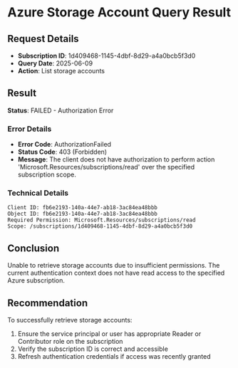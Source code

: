 # Azure Storage Account Query Result

## Request Details
- **Subscription ID**: 1d409468-1145-4dbf-8d29-a4a0bcb5f3d0
- **Query Date**: 2025-06-09
- **Action**: List storage accounts

## Result
**Status**: FAILED - Authorization Error

### Error Details
- **Error Code**: AuthorizationFailed
- **Status Code**: 403 (Forbidden)
- **Message**: The client does not have authorization to perform action 'Microsoft.Resources/subscriptions/read' over the specified subscription scope.

### Technical Details
```
Client ID: fb6e2193-140a-44e7-ab18-3ac84ea48bbb
Object ID: fb6e2193-140a-44e7-ab18-3ac84ea48bbb
Required Permission: Microsoft.Resources/subscriptions/read
Scope: /subscriptions/1d409468-1145-4dbf-8d29-a4a0bcb5f3d0
```

## Conclusion
Unable to retrieve storage accounts due to insufficient permissions. The current authentication context does not have read access to the specified Azure subscription.

## Recommendation
To successfully retrieve storage accounts:
1. Ensure the service principal or user has appropriate Reader or Contributor role on the subscription
2. Verify the subscription ID is correct and accessible
3. Refresh authentication credentials if access was recently granted